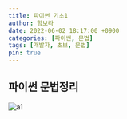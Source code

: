 ```yaml
---
title: 파이썬 기초1
author: 함보라
date: 2022-06-02 18:17:00 +0900
categories: [파이썬, 문법]
tags: [개발자, 초보, 문법]
pin: true
---
```


## 파이썬 문법정리

![a1](https://gkaqhfk.github.io/assets/img/a1.png)


